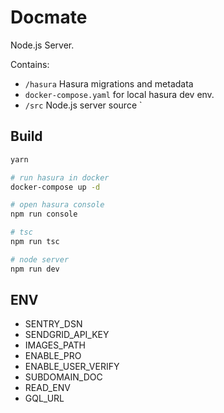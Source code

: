 # Docmate

Node.js Server.

Contains:

- `/hasura` Hasura migrations and metadata
- `docker-compose.yaml` for local hasura dev env.
- `/src` Node.js server source `


## Build

```bash
yarn

# run hasura in docker
docker-compose up -d

# open hasura console
npm run console

# tsc
npm run tsc

# node server
npm run dev
```

## ENV

- SENTRY_DSN
- SENDGRID_API_KEY
- IMAGES_PATH
- ENABLE_PRO
- ENABLE_USER_VERIFY
- SUBDOMAIN_DOC
- READ_ENV
- GQL_URL